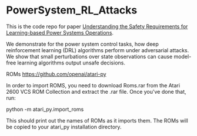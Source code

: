 # PowerSystem_RL_Attacks

This is the code repo for paper [Understanding the Safety Requirements for Learning-based Power Systems Operations](https://arxiv.org/abs/2110.04983).

We demonstrate for the power system control tasks, how deep reinforcement learning (DRL) algorithms perform under adversarial attacks. We show that small perturbations over state observations can cause model-free learning algorithms output unsafe decisions.





ROMs
https://github.com/openai/atari-py

In order to import ROMS, you need to download Roms.rar from the Atari 2600 VCS ROM Collection and extract the .rar file. Once you've done that, run:

python -m atari_py.import_roms <path to folder>

This should print out the names of ROMs as it imports them. The ROMs will be copied to your atari_py installation directory.